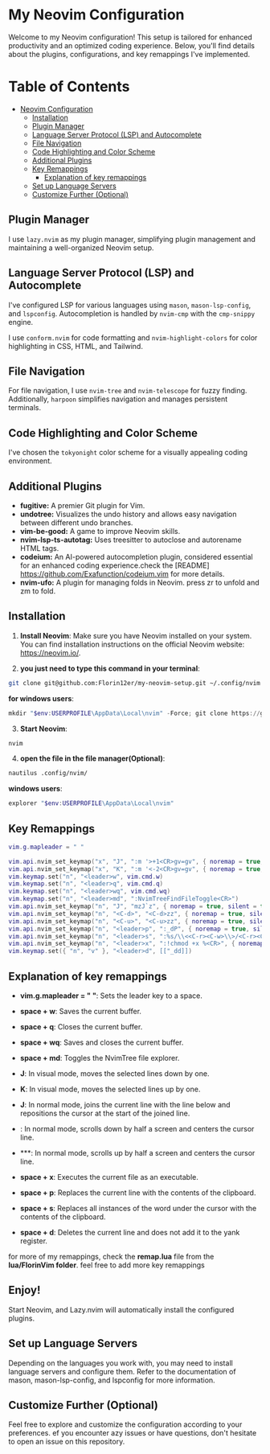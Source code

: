 # My Neovim Configuration

Welcome to my Neovim configuration! This setup is tailored for enhanced productivity and an optimized coding experience. Below, you'll find details about the plugins, configurations, and key remappings I've implemented.

# Table of Contents

- [Neovim Configuration](#neovim-configuration)
  - [Installation](#installation)
  - [Plugin Manager](#plugin-manager)
  - [Language Server Protocol (LSP) and Autocomplete](#language-server-protocol-lsp-and-autocomplete)
  - [File Navigation](#file-navigation)
  - [Code Highlighting and Color Scheme](#code-highlighting-and-color-scheme)
  - [Additional Plugins](#additional-plugins)
  - [Key Remappings](#key-remappings)
    - [Explanation of key remappings](#explanation-of-key-remappings)
  - [Set up Language Servers](#set-up-language-servers)
  - [Customize Further (Optional)](#customize-further-optional)

## Plugin Manager

I use `lazy.nvim` as my plugin manager, simplifying plugin management and maintaining a well-organized Neovim setup.

## Language Server Protocol (LSP) and Autocomplete

I've configured LSP for various languages using `mason`, `mason-lsp-config`, and `lspconfig`. Autocompletion is handled by `nvim-cmp` with the `cmp-snippy` engine.

I use `conform.nvim` for code formatting and `nvim-highlight-colors` for color highlighting in CSS, HTML, and Tailwind.

## File Navigation

For file navigation, I use `nvim-tree` and `nvim-telescope` for fuzzy finding. Additionally, `harpoon` simplifies navigation and manages persistent terminals.

## Code Highlighting and Color Scheme

I've chosen the `tokyonight` color scheme for a visually appealing coding environment.

## Additional Plugins

- **fugitive:** A premier Git plugin for Vim.
- **undotree:** Visualizes the undo history and allows easy navigation between different undo branches.
- **vim-be-good:** A game to improve Neovim skills.
- **nvim-lsp-ts-autotag:** Uses treesitter to autoclose and autorename HTML tags.
- **codeium:** An AI-powered autocompletion plugin, considered essential for an enhanced coding experience.check the [README] https://github.com/Exafunction/codeium.vim for more details.
- **nvim-ufo:** A plugin for managing folds in Neovim. press zr to unfold and zm to fold.

## Installation

1. **Install Neovim**:
Make sure you have Neovim installed on your system. You can find installation instructions on the official Neovim website: https://neovim.io/.


2. **you just need to type this command in your terminal**:
```bash
git clone git@github.com:Florin12er/my-neovim-setup.git ~/.config/nvim
```
**for windows users**: 
```powershell
mkdir "$env:USERPROFILE\AppData\Local\nvim" -Force; git clone https://github.com/nvim-lua/kickstart.nvim.git "$env:USERPROFILE\AppData\Local\nvim"
```
3. **Start Neovim**:
```bash
nvim
```
4. **open the file in the file manager(Optional)**:
```bash
nautilus .config/nvim/
```
**windows users**: 
```powershell
explorer "$env:USERPROFILE\AppData\Local\nvim"
```

## Key Remappings

```lua
vim.g.mapleader = " "

vim.api.nvim_set_keymap("x", "J", ":m '>+1<CR>gv=gv", { noremap = true, silent = true })
vim.api.nvim_set_keymap("x", "K", ":m '<-2<CR>gv=gv", { noremap = true, silent = true })
vim.keymap.set("n", "<leader>w", vim.cmd.w)
vim.keymap.set("n", "<leader>q", vim.cmd.q)
vim.keymap.set("n", "<leader>wq", vim.cmd.wq)
vim.keymap.set("n", "<leader>md", ":NvimTreeFindFileToggle<CR>")
vim.api.nvim_set_keymap("n", "J", "mzJ`z", { noremap = true, silent = true })
vim.api.nvim_set_keymap("n", "<C-d>", "<C-d>zz", { noremap = true, silent = true })
vim.api.nvim_set_keymap("n", "<C-u>", "<C-u>zz", { noremap = true, silent = true })
vim.api.nvim_set_keymap("n", "<leader>p", ":_dP", { noremap = true, silent = true })
vim.api.nvim_set_keymap("n", "<leader>s", ":%s/\\<<C-r><C-w>\\>/<C-r><C-w>/gI<Left><Left><Left>", { noremap = true, silent = true })
vim.api.nvim_set_keymap("n", "<leader>x", ":!chmod +x %<CR>", { noremap = true, silent = true })
vim.keymap.set({ "n", "v" }, "<leader>d", [["_dd]])
```

## Explanation of key remappings

- **vim.g.mapleader = " "**: Sets the leader key to a space.

- **space + w**: Saves the current buffer.

- **space + q**: Closes the current buffer.

- **space + wq**: Saves and closes the current buffer.

- **space + md**: Toggles the NvimTree file explorer.

- **J**: In visual mode, moves the selected lines down by one.

- **K**: In visual mode, moves the selected lines up by one.

- **J**: In normal mode, joins the current line with the line below and repositions the cursor at the start of the joined line.

- **<C-d>**: In normal mode, scrolls down by half a screen and centers the cursor line.

- **<C-u>*: In normal mode, scrolls up by half a screen and centers the cursor line.

- **space + x**: Executes the current file as an executable.

- **space + p**: Replaces the current line with the contents of the clipboard.

- **space + s**: Replaces all instances of the word under the cursor with the contents of the clipboard.

- **space + d**: Deletes the current line and does not add it to the yank register.

for more of my remappings, check the **remap.lua** file from the **lua/FlorinVim folder**. feel free to add more key remappings 


## Enjoy!
Start Neovim, and Lazy.nvim will automatically install the configured plugins.

## Set up Language Servers
Depending on the languages you work with, you may need to install language servers and configure them. Refer to the documentation of mason, mason-lsp-config, and lspconfig for more information.

## Customize Further (Optional)
Feel free to explore and customize the configuration according to your preferences.
ef you encounter azy issues or have questions, don't hesitate to open an issue on this repository.

